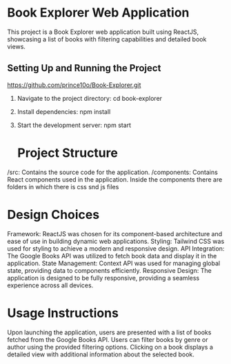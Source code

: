 # Book Explorer Web Application

This project is a Book Explorer web application built using ReactJS, showcasing a list of books with filtering capabilities and detailed book views.

## Setting Up and Running the Project

https://github.com/prince10o/Book-Explorer.git

1. Navigate to the project directory:
   cd book-explorer
2. Install dependencies:
   npm install
3. Start the development server:
   npm start

    # Project Structure
/src: Contains the source code for the application.
/components: Contains React components used in the application.
Inside the components there are folders in which there is css snd js files

# Design Choices

Framework: ReactJS was chosen for its component-based architecture and ease of use in building dynamic web applications.
Styling: Tailwind CSS was used for styling to achieve a modern and responsive design.
API Integration: The Google Books API was utilized to fetch book data and display it in the application.
State Management: Context API was used for managing global state, providing data to components efficiently.
Responsive Design: The application is designed to be fully responsive, providing a seamless experience across all devices.

# Usage Instructions

Upon launching the application, users are presented with a list of books fetched from the Google Books API.
Users can filter books by genre or author using the provided filtering options.
Clicking on a book displays a detailed view with additional information about the selected book.
